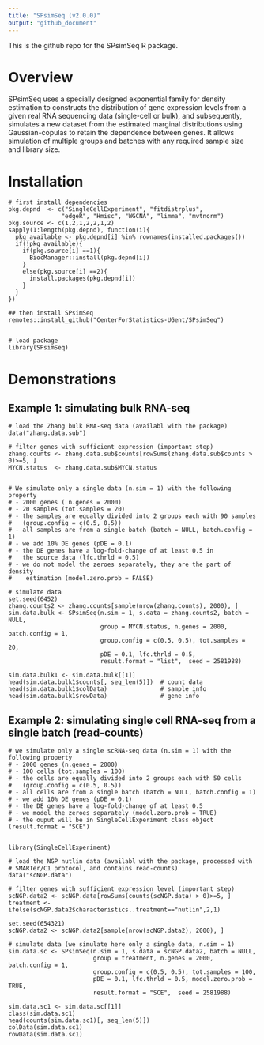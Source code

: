 ```yaml
---
title: "SPsimSeq (v2.0.0)"
output: "github_document"
---
```


This is the github repo for the SPsimSeq R package. 

# Overview
SPsimSeq uses a specially designed exponential family for density estimation to constructs the distribution of gene expression levels from a given real  RNA sequencing data (single-cell or bulk), and subsequently, simulates a new dataset from the estimated marginal distributions using Gaussian-copulas to retain the dependence between genes. It allows simulation of multiple groups and batches with any required sample size and library size.


 
# Installation
 

```{r, eval=FALSE}
# first install dependencies 
pkg.depnd  <- c("SingleCellExperiment", "fitdistrplus",  
               "edgeR", "Hmisc", "WGCNA", "limma", "mvtnorm")
pkg.source <- c(1,2,1,2,2,1,2)
sapply(1:length(pkg.depnd), function(i){
  pkg_available <- pkg.depnd[i] %in% rownames(installed.packages())
  if(!pkg_available){ 
    if(pkg.source[i] ==1){
      BiocManager::install(pkg.depnd[i])
    }
    else(pkg.source[i] ==2){
      install.packages(pkg.depnd[i])
    } 
  }
})
  
## then install SPsimSeq
remotes::install_github("CenterForStatistics-UGent/SPsimSeq")


# load package
library(SPsimSeq) 
```





# Demonstrations
 
## Example 1: simulating bulk RNA-seq

```{r, eval=FALSE} 
# load the Zhang bulk RNA-seq data (availabl with the package) 
data("zhang.data.sub") 

# filter genes with sufficient expression (important step) 
zhang.counts <- zhang.data.sub$counts[rowSums(zhang.data.sub$counts > 0)>=5, ]  
MYCN.status  <- zhang.data.sub$MYCN.status 


# We simulate only a single data (n.sim = 1) with the following property
# - 2000 genes ( n.genes = 2000) 
# - 20 samples (tot.samples = 20) 
# - the samples are equally divided into 2 groups each with 90 samples 
#   (group.config = c(0.5, 0.5))
# - all samples are from a single batch (batch = NULL, batch.config = 1)
# - we add 10% DE genes (pDE = 0.1) 
# - the DE genes have a log-fold-change of at least 0.5 in 
#   the source data (lfc.thrld = 0.5)
# - we do not model the zeroes separately, they are the part of density 
#    estimation (model.zero.prob = FALSE)

# simulate data
set.seed(6452)
zhang.counts2 <- zhang.counts[sample(nrow(zhang.counts), 2000), ]
sim.data.bulk <- SPsimSeq(n.sim = 1, s.data = zhang.counts2, batch = NULL,
                          group = MYCN.status, n.genes = 2000, batch.config = 1,
                          group.config = c(0.5, 0.5), tot.samples = 20, 
                          pDE = 0.1, lfc.thrld = 0.5, 
                          result.format = "list",  seed = 2581988)

sim.data.bulk1 <- sim.data.bulk[[1]]                              
head(sim.data.bulk1$counts[, seq_len(5)])  # count data
head(sim.data.bulk1$colData)               # sample info
head(sim.data.bulk1$rowData)               # gene info
```


## Example 2: simulating single cell RNA-seq from a single batch (read-counts)

```{r, eval=FALSE}
# we simulate only a single scRNA-seq data (n.sim = 1) with the following property
# - 2000 genes (n.genes = 2000) 
# - 100 cells (tot.samples = 100) 
# - the cells are equally divided into 2 groups each with 50 cells 
#   (group.config = c(0.5, 0.5))
# - all cells are from a single batch (batch = NULL, batch.config = 1)
# - we add 10% DE genes (pDE = 0.1) 
# - the DE genes have a log-fold-change of at least 0.5
# - we model the zeroes separately (model.zero.prob = TRUE)
# - the ouput will be in SingleCellExperiment class object (result.format = "SCE")


library(SingleCellExperiment)

# load the NGP nutlin data (availabl with the package, processed with 
# SMARTer/C1 protocol, and contains read-counts)
data("scNGP.data")

# filter genes with sufficient expression level (important step) 
scNGP.data2 <- scNGP.data[rowSums(counts(scNGP.data) > 0)>=5, ]  
treatment <- ifelse(scNGP.data2$characteristics..treatment=="nutlin",2,1)

set.seed(654321)
scNGP.data2 <- scNGP.data2[sample(nrow(scNGP.data2), 2000), ]

# simulate data (we simulate here only a single data, n.sim = 1)
sim.data.sc <- SPsimSeq(n.sim = 1, s.data = scNGP.data2, batch = NULL,
                        group = treatment, n.genes = 2000, batch.config = 1,
                        group.config = c(0.5, 0.5), tot.samples = 100, 
                        pDE = 0.1, lfc.thrld = 0.5, model.zero.prob = TRUE,
                        result.format = "SCE",  seed = 2581988)

sim.data.sc1 <- sim.data.sc[[1]]
class(sim.data.sc1)
head(counts(sim.data.sc1)[, seq_len(5)])
colData(sim.data.sc1)
rowData(sim.data.sc1)
```

